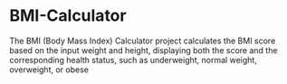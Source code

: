 # BMI-Calculator
 The BMI (Body Mass Index) Calculator project calculates the BMI score based on the input weight and height, displaying both the score and the corresponding health status, such as underweight, normal weight, overweight, or obese
